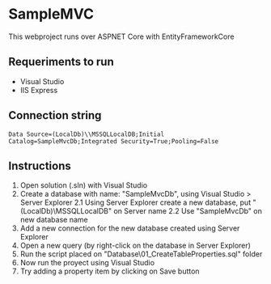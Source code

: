 # SampleMVC

This webproject runs over ASPNET Core with EntityFrameworkCore

## Requeriments to run
* Visual Studio
* IIS Express

## Connection string

```
Data Source=(LocalDb)\\MSSQLLocalDB;Initial Catalog=SampleMvcDb;Integrated Security=True;Pooling=False
```

## Instructions

1. Open solution (.sln) with Visual Studio
2. Create a database with name: "SampleMvcDb", using Visual Studio > Server Explorer
2.1 Using Server Explorer create a new database,  put "(LocalDb)\\MSSQLLocalDB" on Server name
2.2 Use "SampleMvcDb" on new database name
3. Add a new connection for the new database created using Server Explorer
4. Open a new query (by right-click on the database in Server Explorer)
5. Run the script placed on "Database\01_CreateTableProperties.sql" folder
6. Now run the proyect using Visual Studio
7. Try adding a property item by clicking on Save button

